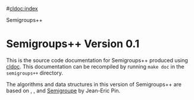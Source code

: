 #<cldoc:index>

Semigroups++

# Semigroups++ Version 0.1

This is the source code documentation for Semigroups++ produced using
[cldoc](https://github.com/jessevdk/cldoc). This documentation can be
recompiled by running `make doc` in the `semigroups++` directory.

The algorithms and data structures in this version of Semigroups++ are based on 
[](), [](), and [Semigroupe]() by Jean-Eric Pin.


